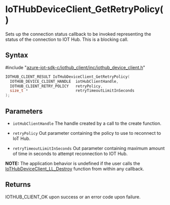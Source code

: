 # IoTHubDeviceClient_GetRetryPolicy()

Sets up the connection status callback to be invoked representing the status of the connection to IOT Hub. This is a blocking call.

## Syntax

\#include "[azure-iot-sdk-c/iothub_client/inc/iothub_device_client.h](../iot-c-ref-iothub-device-client-h.md)"  
```C
IOTHUB_CLIENT_RESULT IoTHubDeviceClient_GetRetryPolicy(
  IOTHUB_DEVICE_CLIENT_HANDLE  iotHubClientHandle,
  IOTHUB_CLIENT_RETRY_POLICY   retryPolicy,
  size_t *                     retryTimeoutLimitInSeconds
);
```

## Parameters
* `iotHubClientHandle` The handle created by a call to the create function. 

* `retryPolicy` Out parameter containing the policy to use to reconnect to IoT Hub. 

* `retryTimeoutLimitInSeconds` Out parameter containing maximum amount of time in seconds to attempt reconnection to IOT Hub.

**NOTE:** The application behavior is undefined if the user calls the [IoTHubDeviceClient_LL_Destroy](#iothub__device__client__ll_8h_1ad2ac0d9176060dfeee0664668ce87e6f) function from within any callback.

## Returns
IOTHUB_CLIENT_OK upon success or an error code upon failure.


